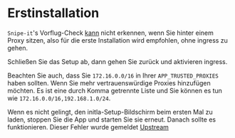 # Erstinstallation

`Snipe-it`'s Vorflug-Check [kann](https://github.com/snipe/snipe-it/issues/10779) nicht erkennen, wenn Sie hinter einem Proxy sitzen, also für die erste Installation wird empfohlen, ohne ingress zu gehen.

Schließen Sie das Setup ab, dann gehen Sie zurück und aktivieren ingress.

Beachten Sie auch, dass Sie `172.16.0.0/16` in Ihrer `APP_TRUSTED_PROXIES` haben sollten. Wenn Sie mehr vertrauenswürdige Proxies hinzufügen möchten. Es ist eine durch Komma getrennte Liste und Sie können es tun wie `172.16.0.0/16,192.168.1.0/24`.

Wenn es nicht gelingt, den initla-Setup-Bildschirm beim ersten Mal zu laden, stoppen Sie die App und starten Sie sie erneut. Danach sollte es funktionieren. Dieser Fehler wurde gemeldet [Upstream](https://github.com/snipe/snipe-it/issues/10945)
